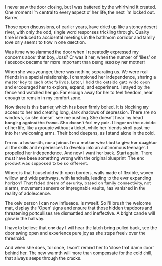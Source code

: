 I never saw the door closing, but I was battered by the whirlwind it created. One moment I’m central to every aspect of her life, the next I’m locked out. Barred.

Those open discussions, of earlier years, have dried up like a stoney desert river, with only the odd, single word responses trickling through. Quality time is reduced to accidental meetings in the bathroom corridor and family love only seems to flow in one direction.

Was it me who slammed the door when I repeatedly expressed my concerns about that boy, Joss? Or was it her, when the number of ‘likes’ on Facebook became far more important than being liked by her mother?

When she was younger, there was nothing separating us. We were real friends in a special relationship. I championed her independence, sharing a master key to each other’s lives. Later, I held the outside gate wide open and encouraged her to explore, expand, and experiment. I stayed by the fence and watched her go. Far enough away for her to feel freedom, near enough to remain in my comfort zone.

Now there is this barrier, which has been firmly bolted. It is blocking my access to her and creating long, dark shadows of depression. There are no windows, so she doesn’t see me pushing. She doesn’t hear my head banging against the frame. She doesn’t feel my pain. I linger on the outside of her life, like a groupie without a ticket, while her friends stroll past me into her welcoming arms. Their bond deepens, as I stand alone in the cold.

I’m not a locksmith, nor a joiner. I’m a mother who tried to give her daughter all the skills and experiences to develop into an autonomous teenager. I propelled her independence. And now I want her back. Start again. There must have been something wrong with the original blueprint. The end product was supposed to be so different.

Where is that household with open borders, walls made of flexible, woven willow, and wide pathways, with handrails, leading to the ever expanding horizon? That faded dream of security, based on family connectivity, not alarms, movement sensors or impregnable vaults, has vanished in the reality of adolescence.

The only person I can now influence, is myself. So I’ll brush the welcome mat, display the ‘Open’ signs and ensure that those hidden trapdoors and threatening portcullises are dismantled and ineffective. A bright candle will glow in the hallway.

I have to believe that one day I will hear the latch being pulled back, see the door swing open and experience pure joy as she steps freely over the threshold.

And when she does, for once, I won’t remind her to ‘close that damn door’ behind her. The new warmth will more than compensate for the cold chill, that always seeps through the cracks.